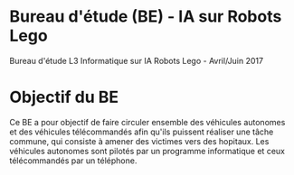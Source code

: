 # Bureau d'étude (BE) - IA sur Robots Lego 
Bureau d'étude L3 Informatique sur IA Robots Lego - Avril/Juin 2017
# Objectif du BE
Ce BE a pour objectif de faire circuler ensemble des véhicules autonomes et des véhicules télécommandés afin qu'ils puissent réaliser une tâche commune, qui consiste à amener des victimes vers des hopitaux. Les véhicules autonomes sont pilotés par un programme informatique et ceux télécommandés par un téléphone.  

